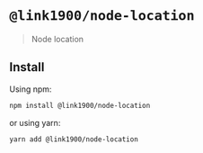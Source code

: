 # `@link1900/node-location`

> Node location

## Install

Using npm:

```sh
npm install @link1900/node-location
```

or using yarn:

```sh
yarn add @link1900/node-location
```
